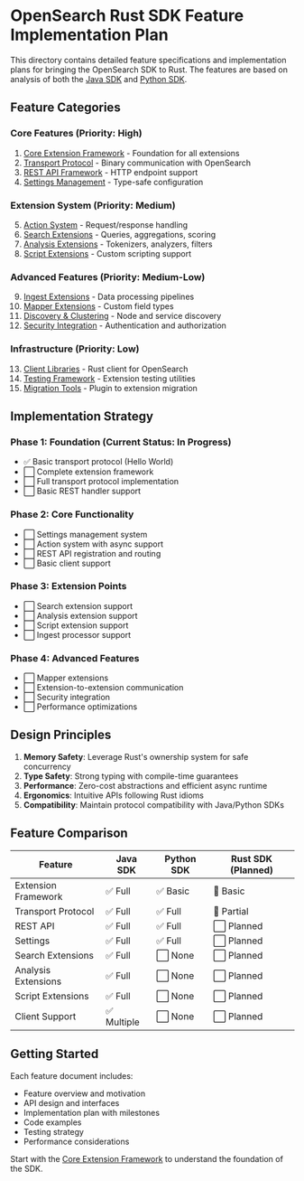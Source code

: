 # OpenSearch Rust SDK Feature Implementation Plan

This directory contains detailed feature specifications and implementation plans for bringing the OpenSearch SDK to Rust. The features are based on analysis of both the [Java SDK](https://github.com/opensearch-project/opensearch-sdk-java) and [Python SDK](https://github.com/opensearch-project/opensearch-sdk-py).

## Feature Categories

### Core Features (Priority: High)
1. [Core Extension Framework](01-core-extension-framework.md) - Foundation for all extensions
2. [Transport Protocol](02-transport-protocol.md) - Binary communication with OpenSearch
3. [REST API Framework](03-rest-api-framework.md) - HTTP endpoint support
4. [Settings Management](04-settings-management.md) - Type-safe configuration

### Extension System (Priority: Medium)
5. [Action System](05-action-system.md) - Request/response handling
6. [Search Extensions](06-search-extensions.md) - Queries, aggregations, scoring
7. [Analysis Extensions](07-analysis-extensions.md) - Tokenizers, analyzers, filters
8. [Script Extensions](08-script-extensions.md) - Custom scripting support

### Advanced Features (Priority: Medium-Low)
9. [Ingest Extensions](09-ingest-extensions.md) - Data processing pipelines
10. [Mapper Extensions](10-mapper-extensions.md) - Custom field types
11. [Discovery & Clustering](11-discovery-clustering.md) - Node and service discovery
12. [Security Integration](12-security-integration.md) - Authentication and authorization

### Infrastructure (Priority: Low)
13. [Client Libraries](13-client-libraries.md) - Rust client for OpenSearch
14. [Testing Framework](14-testing-framework.md) - Extension testing utilities
15. [Migration Tools](15-migration-tools.md) - Plugin to extension migration

## Implementation Strategy

### Phase 1: Foundation (Current Status: In Progress)
- ✅ Basic transport protocol (Hello World)
- ⬜ Complete extension framework
- ⬜ Full transport protocol implementation
- ⬜ Basic REST handler support

### Phase 2: Core Functionality
- ⬜ Settings management system
- ⬜ Action system with async support
- ⬜ REST API registration and routing
- ⬜ Basic client support

### Phase 3: Extension Points
- ⬜ Search extension support
- ⬜ Analysis extension support
- ⬜ Script extension support
- ⬜ Ingest processor support

### Phase 4: Advanced Features
- ⬜ Mapper extensions
- ⬜ Extension-to-extension communication
- ⬜ Security integration
- ⬜ Performance optimizations

## Design Principles

1. **Memory Safety**: Leverage Rust's ownership system for safe concurrency
2. **Type Safety**: Strong typing with compile-time guarantees
3. **Performance**: Zero-cost abstractions and efficient async runtime
4. **Ergonomics**: Intuitive APIs following Rust idioms
5. **Compatibility**: Maintain protocol compatibility with Java/Python SDKs

## Feature Comparison

| Feature | Java SDK | Python SDK | Rust SDK (Planned) |
|---------|----------|------------|-------------------|
| Extension Framework | ✅ Full | ✅ Basic | 🚧 Basic |
| Transport Protocol | ✅ Full | ✅ Full | 🚧 Partial |
| REST API | ✅ Full | ✅ Full | ⬜ Planned |
| Settings | ✅ Full | ✅ Full | ⬜ Planned |
| Search Extensions | ✅ Full | ⬜ None | ⬜ Planned |
| Analysis Extensions | ✅ Full | ⬜ None | ⬜ Planned |
| Script Extensions | ✅ Full | ⬜ None | ⬜ Planned |
| Client Support | ✅ Multiple | ⬜ None | ⬜ Planned |

## Getting Started

Each feature document includes:
- Feature overview and motivation
- API design and interfaces
- Implementation plan with milestones
- Code examples
- Testing strategy
- Performance considerations

Start with the [Core Extension Framework](01-core-extension-framework.md) to understand the foundation of the SDK.